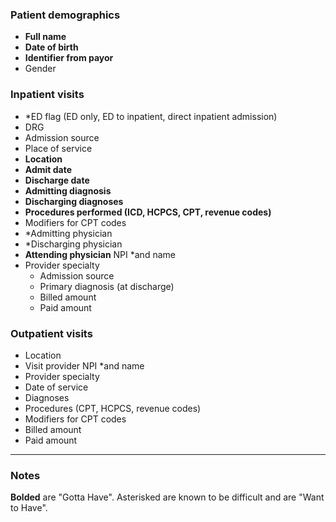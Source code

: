 ### Patient demographics
* **Full name**
* **Date of birth**
* **Identifier from payor**
* Gender
 
### Inpatient visits
* *ED flag (ED only, ED to inpatient, direct inpatient admission)
* DRG
* Admission source
* Place of service
* **Location**
* **Admit date**
* **Discharge date**
* **Admitting diagnosis**
* **Discharging diagnoses**
* **Procedures performed (ICD, HCPCS, CPT, revenue codes)**
* Modifiers for CPT codes
* *Admitting physician
* *Discharging physician
* **Attending physician** NPI *and name
* Provider specialty
  * Admission source
  * Primary diagnosis (at discharge)
  * Billed amount
  * Paid amount
### Outpatient visits
* Location
* Visit provider NPI *and name
* Provider specialty
* Date of service
* Diagnoses
* Procedures (CPT, HCPCS, revenue codes)
* Modifiers for CPT codes
* Billed amount
* Paid amount
___
### Notes
**Bolded** are "Gotta Have". Asterisked are known to be difficult and are "Want to Have".
